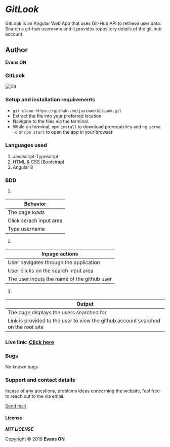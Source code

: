 # _GitLook_
GitLook is an Angular Web App that uses Git-Hub API to retrieve user data. Search a git-hub username and it provides repository details of the git-hub account.

## Author
**Evans ON** 


### GitLook

![Git ](src/assets/read.png)

### Setup and installation requirements
- ` git clone https://github.com/jusinam/GitLook.git `
- Extract the file into your preferred location
- Navigate to the files via the terminal.
- While on terminal, `npm install` to download prerequisites and ` ng serve -o ` or ` npm start ` to open the app in your browser

### Languages used
1. Javascript-Typescript
2. HTML & CSS (Bootstrap)
3. Angular 8

### BDD
1. 
| Behavior |
| -------- |
| The page loads  | 
| Click serach input area |
| Type username |

2. 
| Inpage actions |
| -------------- |
| User navigates through the application |
| User clicks on the search input area  | 
| The user inputs the name of the github user  |
3. 
| Output |
| ------ |
| The page displays the users searched for | 
| Link is provided to the user to view the github account searched on the root site |

### Live link: [Click here](https://jusinam.github.io/GitLook/)

### Bugs
No known bugs


### Support and contact details
Incase of any questions, problems ideas concerning the website, feel free to reach out to me via email.

[Send mail](mailto:evansonchagwa01@gmail.com)

#### License

***MIT LICENSE***


Copyright &copy; 2019 **Evans ON**
